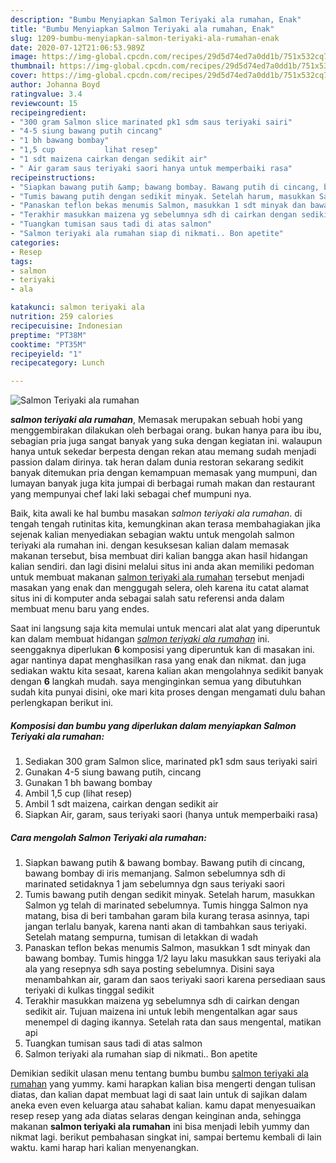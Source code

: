 ```yaml
---
description: "Bumbu Menyiapkan Salmon Teriyaki ala rumahan, Enak"
title: "Bumbu Menyiapkan Salmon Teriyaki ala rumahan, Enak"
slug: 1209-bumbu-menyiapkan-salmon-teriyaki-ala-rumahan-enak
date: 2020-07-12T21:06:53.989Z
image: https://img-global.cpcdn.com/recipes/29d5d74ed7a0dd1b/751x532cq70/salmon-teriyaki-ala-rumahan-foto-resep-utama.jpg
thumbnail: https://img-global.cpcdn.com/recipes/29d5d74ed7a0dd1b/751x532cq70/salmon-teriyaki-ala-rumahan-foto-resep-utama.jpg
cover: https://img-global.cpcdn.com/recipes/29d5d74ed7a0dd1b/751x532cq70/salmon-teriyaki-ala-rumahan-foto-resep-utama.jpg
author: Johanna Boyd
ratingvalue: 3.4
reviewcount: 15
recipeingredient:
- "300 gram Salmon slice marinated pk1 sdm saus teriyaki sairi"
- "4-5 siung bawang putih cincang"
- "1 bh bawang bombay"
- "1,5 cup           lihat resep"
- "1 sdt maizena cairkan dengan sedikit air"
- " Air garam saus teriyaki saori hanya untuk memperbaiki rasa"
recipeinstructions:
- "Siapkan bawang putih &amp; bawang bombay. Bawang putih di cincang, bawang bombay di iris memanjang. Salmon sebelumnya sdh di marinated setidaknya 1 jam sebelumnya dgn saus teriyaki saori"
- "Tumis bawang putih dengan sedikit minyak. Setelah harum, masukkan Salmon yg telah di marinated sebelumnya. Tumis hingga Salmon nya matang, bisa di beri tambahan garam bila kurang terasa asinnya, tapi jangan terlalu banyak, karena nanti akan di tambahkan saus teriyaki. Setelah matang sempurna, tumisan di letakkan di wadah"
- "Panaskan teflon bekas menumis Salmon, masukkan 1 sdt minyak dan bawang bombay. Tumis hingga 1/2 layu laku masukkan saus teriyaki ala ala yang resepnya sdh saya posting sebelumnya. Disini saya menambahkan air, garam dan saos teriyaki saori karena persediaan saus teriyaki di kulkas tinggal sedikit"
- "Terakhir masukkan maizena yg sebelumnya sdh di cairkan dengan sedikit air. Tujuan maizena ini untuk lebih mengentalkan agar saus menempel di daging ikannya. Setelah rata dan saus mengental, matikan api"
- "Tuangkan tumisan saus tadi di atas salmon"
- "Salmon teriyaki ala rumahan siap di nikmati.. Bon apetite"
categories:
- Resep
tags:
- salmon
- teriyaki
- ala

katakunci: salmon teriyaki ala 
nutrition: 259 calories
recipecuisine: Indonesian
preptime: "PT38M"
cooktime: "PT35M"
recipeyield: "1"
recipecategory: Lunch

---
```



![Salmon Teriyaki ala rumahan](https://img-global.cpcdn.com/recipes/29d5d74ed7a0dd1b/751x532cq70/salmon-teriyaki-ala-rumahan-foto-resep-utama.jpg)

<b><i>salmon teriyaki ala rumahan</i></b>, Memasak merupakan sebuah hobi yang menggembirakan dilakukan oleh berbagai orang. bukan hanya para ibu ibu, sebagian pria juga sangat banyak yang suka dengan kegiatan ini. walaupun hanya untuk sekedar berpesta dengan rekan atau memang sudah menjadi passion dalam dirinya. tak heran dalam dunia restoran sekarang sedikit banyak ditemukan pria dengan kemampuan memasak yang mumpuni, dan lumayan banyak juga kita jumpai di berbagai rumah makan dan restaurant yang mempunyai chef laki laki sebagai chef mumpuni nya.

Baik, kita awali ke hal bumbu masakan <i>salmon teriyaki ala rumahan</i>. di tengah tengah rutinitas kita, kemungkinan akan terasa membahagiakan jika sejenak kalian menyediakan sebagian waktu untuk mengolah salmon teriyaki ala rumahan ini. dengan kesuksesan kalian dalam memasak makanan tersebut, bisa membuat diri kalian bangga akan hasil hidangan kalian sendiri. dan lagi disini melalui situs ini anda akan memiliki pedoman untuk membuat makanan <u>salmon teriyaki ala rumahan</u> tersebut menjadi masakan yang enak dan menggugah selera, oleh karena itu catat alamat situs ini di komputer anda sebagai salah satu referensi anda dalam membuat menu baru yang endes.




Saat ini langsung saja kita memulai untuk mencari alat alat yang diperuntuk kan dalam membuat hidangan <u><i>salmon teriyaki ala rumahan</i></u> ini. seenggaknya diperlukan <b>6</b> komposisi yang diperuntuk kan di masakan ini. agar nantinya dapat menghasilkan rasa yang enak dan nikmat. dan juga sediakan waktu kita sesaat, karena kalian akan mengolahnya sedikit banyak dengan <b>6</b> langkah mudah. saya menginginkan semua yang dibutuhkan sudah kita punyai disini, oke mari kita proses dengan mengamati dulu bahan perlengkapan berikut ini.

<!--inarticleads1-->

##### Komposisi dan bumbu yang diperlukan dalam menyiapkan Salmon Teriyaki ala rumahan:

1. Sediakan 300 gram Salmon slice, marinated pk1 sdm saus teriyaki sairi
1. Gunakan 4-5 siung bawang putih, cincang
1. Gunakan 1 bh bawang bombay
1. Ambil 1,5 cup           (lihat resep)
1. Ambil 1 sdt maizena, cairkan dengan sedikit air
1. Siapkan  Air, garam, saus teriyaki saori (hanya untuk memperbaiki rasa)




<!--inarticleads2-->

##### Cara mengolah Salmon Teriyaki ala rumahan:

1. Siapkan bawang putih &amp; bawang bombay. Bawang putih di cincang, bawang bombay di iris memanjang. Salmon sebelumnya sdh di marinated setidaknya 1 jam sebelumnya dgn saus teriyaki saori
1. Tumis bawang putih dengan sedikit minyak. Setelah harum, masukkan Salmon yg telah di marinated sebelumnya. Tumis hingga Salmon nya matang, bisa di beri tambahan garam bila kurang terasa asinnya, tapi jangan terlalu banyak, karena nanti akan di tambahkan saus teriyaki. Setelah matang sempurna, tumisan di letakkan di wadah
1. Panaskan teflon bekas menumis Salmon, masukkan 1 sdt minyak dan bawang bombay. Tumis hingga 1/2 layu laku masukkan saus teriyaki ala ala yang resepnya sdh saya posting sebelumnya. Disini saya menambahkan air, garam dan saos teriyaki saori karena persediaan saus teriyaki di kulkas tinggal sedikit
1. Terakhir masukkan maizena yg sebelumnya sdh di cairkan dengan sedikit air. Tujuan maizena ini untuk lebih mengentalkan agar saus menempel di daging ikannya. Setelah rata dan saus mengental, matikan api
1. Tuangkan tumisan saus tadi di atas salmon
1. Salmon teriyaki ala rumahan siap di nikmati.. Bon apetite




Demikian sedikit ulasan menu tentang bumbu bumbu <u>salmon teriyaki ala rumahan</u> yang yummy. kami harapkan kalian bisa mengerti dengan tulisan diatas, dan kalian dapat membuat lagi di saat lain untuk di sajikan dalam aneka even even keluarga atau sahabat kalian. kamu dapat menyesuaikan resep resep yang ada diatas selaras dengan keinginan anda, sehingga makanan <b>salmon teriyaki ala rumahan</b> ini bisa menjadi lebih yummy dan nikmat lagi. berikut pembahasan singkat ini, sampai bertemu kembali di lain waktu. kami harap hari kalian menyenangkan.
